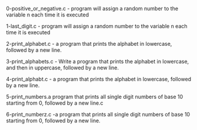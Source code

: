 0-positive_or_negative.c - program will assign a random number to the variable n each time it is executed 

1-last_digit.c - program will assign a random number to the variable n each time it is executed

2-print_alphabet.c - a program that prints the alphabet in lowercase, followed by a new line.

3-print_alphabets.c - Write a program that prints the alphabet in lowercase, and then in uppercase, followed by a new line.

4-print_alphabt.c - a program that prints the alphabet in lowercase, followed by a new line.

5-print_numbers.a program that prints all single digit numbers of base 10 starting from 0, followed by a new line.c

6-print_numberz.c -a program that prints all single digit numbers of base 10 starting from 0, followed by a new line.


